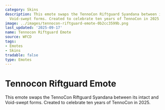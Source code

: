 ```yaml
---
category: Skins
description: This emote swaps the TennoCon Riftguard Syandana between its intact and
  Void-swept forms. Created to celebrate ten years of TennoCon in 2025.
image: ../images/tennocon-riftguard-emote-0b2cc3599b.png
last_updated: '2025-09-17'
name: Tennocon Riftguard Emote
source: WFCD
tags:
- Emotes
- Skins
tradable: false
type: Emotes
---
```


# Tennocon Riftguard Emote

This emote swaps the TennoCon Riftguard Syandana between its intact and Void-swept forms. Created to celebrate ten years of TennoCon in 2025.

